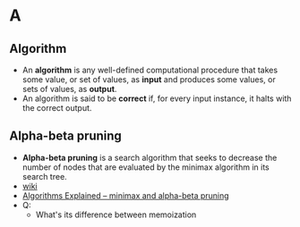 # A
## Algorithm
- An **algorithm** is any well-defined computational procedure that takes some value, or set of values, as **input** and produces some values, or sets of values, as **output**.
- An algorithm is said to be **correct** if, for every input instance, it halts with the correct output.
## Alpha-beta pruning
- **Alpha-beta pruning** is a search algorithm that seeks to decrease the number of nodes that are evaluated by the minimax algorithm in its search tree.
- [wiki](https://en.wikipedia.org/wiki/Alpha%E2%80%93beta_pruning)
- [Algorithms Explained – minimax and alpha-beta pruning](https://www.youtube.com/watch?v=l-hh51ncgDI&t=12s)
- Q: 
  - What's its difference between memoization